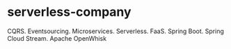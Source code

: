 # serverless-company
CQRS. Eventsourcing. Microservices. Serverless. FaaS. Spring Boot. Spring Cloud Stream. Apache OpenWhisk
